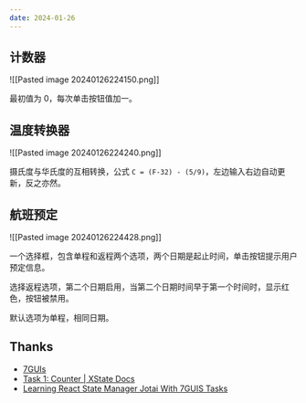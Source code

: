 ```yaml
---
date: 2024-01-26
---
```



## 计数器

![[Pasted image 20240126224150.png]]

最初值为 0，每次单击按钮值加一。

## 温度转换器

![[Pasted image 20240126224240.png]]

摄氏度与华氏度的互相转换，公式 `C = (F-32) - (5/9)`，左边输入右边自动更新，反之亦然。


## 航班预定


![[Pasted image 20240126224428.png]]

一个选择框，包含单程和返程两个选项，两个日期是起止时间，单击按钮提示用户预定信息。

选择返程选项，第二个日期启用，当第二个日期时间早于第一个时间时，显示红色，按钮被禁用。

默认选项为单程，相同日期。

## Thanks

- [7GUIs](https://eugenkiss.github.io/7guis/tasks/#counter)
- [Task 1: Counter | XState Docs](https://xstate.js.org/docs/tutorials/7guis/counter.html)
- [Learning React State Manager Jotai With 7GUIS Tasks](https://blog.axlight.com/posts/learning-react-state-manager-jotai-with-7guis-tasks/)

